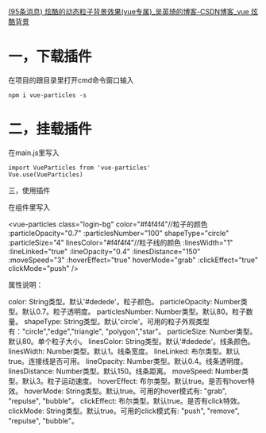[(95条消息) 炫酷的动态粒子背景效果(vue专属)_吴英琦的博客-CSDN博客_vue 炫酷背景](https://blog.csdn.net/weixin_49356003/article/details/117662403?spm=1001.2101.3001.6650.4&utm_medium=distribute.pc_relevant.none-task-blog-2%7Edefault%7ECTRLIST%7Edefault-4-117662403-blog-107782737.pc_relevant_multi_platform_whitelistv2_ad_hc&depth_1-utm_source=distribute.pc_relevant.none-task-blog-2%7Edefault%7ECTRLIST%7Edefault-4-117662403-blog-107782737.pc_relevant_multi_platform_whitelistv2_ad_hc)

# 一，下载插件

在项目的跟目录里打开cmd命令窗口输入

```
npm i vue-particles -s
```

# 二，挂载插件

在main.js里写入

```
import VueParticles from 'vue-particles'
Vue.use(VueParticles)
```

三，使用插件

在组件里写入

<vue-particles class="login-bg" color="#f4f4f4"//粒子的颜色 :particleOpacity="0.7" :particlesNumber="100" shapeType="circle" :particleSize="4" linesColor="#f4f4f4"//粒子线的颜色 :linesWidth="1" :lineLinked="true" :lineOpacity="0.4" :linesDistance="150" :moveSpeed="3" :hoverEffect="true" hoverMode="grab" :clickEffect="true" clickMode="push" />

属性说明：

color: String类型。默认'#dedede'。粒子颜色。 particleOpacity: Number类型。默认0.7。粒子透明度。 particlesNumber: Number类型。默认80。粒子数量。 shapeType: String类型。默认'circle'。可用的粒子外观类型有："circle","edge","triangle", "polygon","star"。 particleSize: Number类型。默认80。单个粒子大小。 linesColor: String类型。默认'#dedede'。线条颜色。 linesWidth: Number类型。默认1。线条宽度。 lineLinked: 布尔类型。默认true。连接线是否可用。 lineOpacity: Number类型。默认0.4。线条透明度。 linesDistance: Number类型。默认150。线条距离。 moveSpeed: Number类型。默认3。粒子运动速度。 hoverEffect: 布尔类型。默认true。是否有hover特效。 hoverMode: String类型。默认true。可用的hover模式有: "grab", "repulse", "bubble"。 clickEffect: 布尔类型。默认true。是否有click特效。 clickMode: String类型。默认true。可用的click模式有: "push", "remove", "repulse", "bubble"。